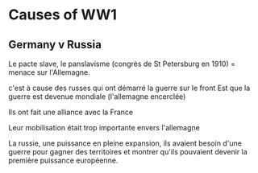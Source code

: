 
# Causes of WW1

 ## Germany v Russia

Le pacte slave, le panslavisme (congrès de St Petersburg en 1910) = menace sur l'Allemagne. 
 
c'est à cause des russes qui ont démarré la guerre sur le front Est que la guerre est devenue mondiale (l'allemagne encerclée)

Ils ont fait une alliance avec la France

Leur mobilisation était trop importante envers l'allemagne 

La russie, une puissance en pleine expansion, ils avaient besoin d'une guerre pour gagner des territoires et montrer qu'ils pouvaient devenir la première puissance européenne. 
<!--stackedit_data:
eyJoaXN0b3J5IjpbOTYyOTA0NDk5XX0=
-->
